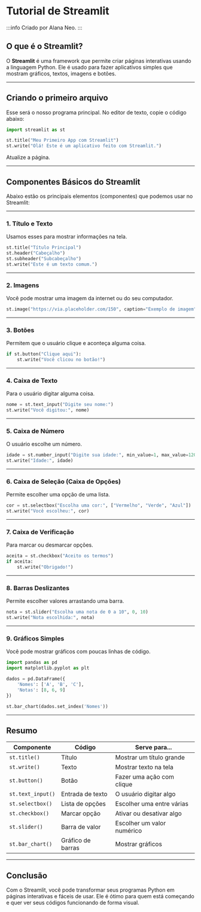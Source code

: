 # **Tutorial de Streamlit**

:::info
Criado por Alana Neo.
:::

## **O que é o Streamlit?**

O **Streamlit** é uma framework que permite criar páginas interativas usando a linguagem Python. Ele é usado para fazer aplicativos simples que mostram gráficos, textos, imagens e botões.

---

## **Criando o primeiro arquivo**

Esse será o nosso programa principal. No editor de texto, copie o código abaixo:

```python
import streamlit as st

st.title("Meu Primeiro App com Streamlit")
st.write("Olá! Este é um aplicativo feito com Streamlit.")
```

Atualize a página.

---

## **Componentes Básicos do Streamlit**

Abaixo estão os principais elementos (componentes) que podemos usar no Streamlit:

---

### **1. Título e Texto**

Usamos esses para mostrar informações na tela.

```python
st.title("Título Principal")
st.header("Cabeçalho")
st.subheader("Subcabeçalho")
st.write("Este é um texto comum.")
```

---

### **2. Imagens**

Você pode mostrar uma imagem da internet ou do seu computador.

```python
st.image("https://via.placeholder.com/150", caption="Exemplo de imagem")
```

---

### **3. Botões**

Permitem que o usuário clique e aconteça alguma coisa.

```python
if st.button("Clique aqui"):
    st.write("Você clicou no botão!")
```

---

### **4. Caixa de Texto**

Para o usuário digitar alguma coisa.

```python
nome = st.text_input("Digite seu nome:")
st.write("Você digitou:", nome)
```

---

### **5. Caixa de Número**

O usuário escolhe um número.

```python
idade = st.number_input("Digite sua idade:", min_value=1, max_value=120)
st.write("Idade:", idade)
```

---

### **6. Caixa de Seleção (Caixa de Opções)**

Permite escolher uma opção de uma lista.

```python
cor = st.selectbox("Escolha uma cor:", ["Vermelho", "Verde", "Azul"])
st.write("Você escolheu:", cor)
```

---

### **7. Caixa de Verificação**

Para marcar ou desmarcar opções.

```python
aceita = st.checkbox("Aceito os termos")
if aceita:
    st.write("Obrigado!")
```

---

### **8. Barras Deslizantes**

Permite escolher valores arrastando uma barra.

```python
nota = st.slider("Escolha uma nota de 0 a 10", 0, 10)
st.write("Nota escolhida:", nota)
```

---

### **9. Gráficos Simples**

Você pode mostrar gráficos com poucas linhas de código.

```python
import pandas as pd
import matplotlib.pyplot as plt

dados = pd.DataFrame({
    'Nomes': ['A', 'B', 'C'],
    'Notas': [8, 6, 9]
})

st.bar_chart(dados.set_index('Nomes'))
```

---

## **Resumo**

| Componente        | Código            | Serve para...              |
| ----------------- | ----------------- | -------------------------- |
| `st.title()`      | Título            | Mostrar um título grande   |
| `st.write()`      | Texto             | Mostrar texto na tela      |
| `st.button()`     | Botão             | Fazer uma ação com clique  |
| `st.text_input()` | Entrada de texto  | O usuário digitar algo     |
| `st.selectbox()`  | Lista de opções   | Escolher uma entre várias  |
| `st.checkbox()`   | Marcar opção      | Ativar ou desativar algo   |
| `st.slider()`     | Barra de valor    | Escolher um valor numérico |
| `st.bar_chart()`  | Gráfico de barras | Mostrar gráficos           |

---

## **Conclusão**

Com o Streamlit, você pode transformar seus programas Python em páginas interativas e fáceis de usar. Ele é ótimo para quem está começando e quer ver seus códigos funcionando de forma visual.
